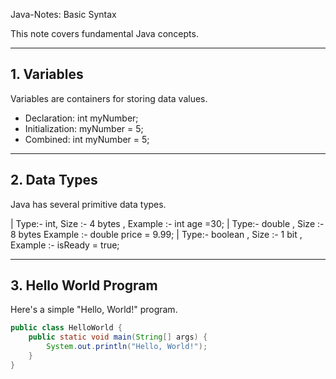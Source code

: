  Java-Notes: Basic Syntax

This note covers fundamental Java concepts.

---

## 1. Variables

Variables are containers for storing data values.

-   Declaration: int myNumber;
-   Initialization: myNumber = 5;
-   Combined: int myNumber = 5;

---

## 2. Data Types

Java has several primitive data types.

| Type:- int, Size :- 4 bytes , Example :- int age =30; 
| Type:- double , Size :- 8 bytes  Example :- double price = 9.99;
| Type:- boolean , Size :- 1 bit , Example :- isReady = true;



---

## 3. Hello World Program

Here's a simple "Hello, World!" program.

```java
public class HelloWorld {
    public static void main(String[] args) {
        System.out.println("Hello, World!");
    }
}